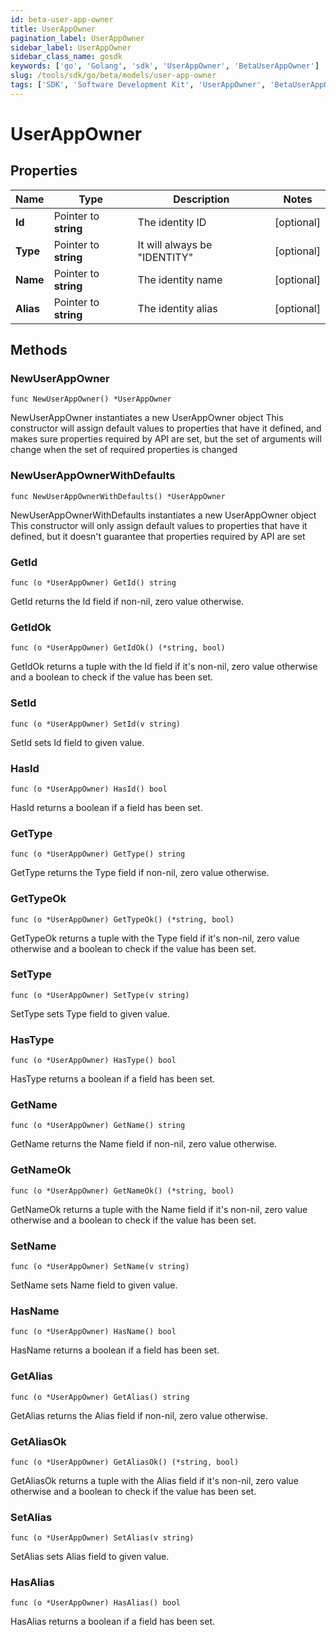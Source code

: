 ```yaml
---
id: beta-user-app-owner
title: UserAppOwner
pagination_label: UserAppOwner
sidebar_label: UserAppOwner
sidebar_class_name: gosdk
keywords: ['go', 'Golang', 'sdk', 'UserAppOwner', 'BetaUserAppOwner'] 
slug: /tools/sdk/go/beta/models/user-app-owner
tags: ['SDK', 'Software Development Kit', 'UserAppOwner', 'BetaUserAppOwner']
---
```


# UserAppOwner

## Properties

Name | Type | Description | Notes
------------ | ------------- | ------------- | -------------
**Id** | Pointer to **string** | The identity ID | [optional] 
**Type** | Pointer to **string** | It will always be \"IDENTITY\" | [optional] 
**Name** | Pointer to **string** | The identity name | [optional] 
**Alias** | Pointer to **string** | The identity alias | [optional] 

## Methods

### NewUserAppOwner

`func NewUserAppOwner() *UserAppOwner`

NewUserAppOwner instantiates a new UserAppOwner object
This constructor will assign default values to properties that have it defined,
and makes sure properties required by API are set, but the set of arguments
will change when the set of required properties is changed

### NewUserAppOwnerWithDefaults

`func NewUserAppOwnerWithDefaults() *UserAppOwner`

NewUserAppOwnerWithDefaults instantiates a new UserAppOwner object
This constructor will only assign default values to properties that have it defined,
but it doesn't guarantee that properties required by API are set

### GetId

`func (o *UserAppOwner) GetId() string`

GetId returns the Id field if non-nil, zero value otherwise.

### GetIdOk

`func (o *UserAppOwner) GetIdOk() (*string, bool)`

GetIdOk returns a tuple with the Id field if it's non-nil, zero value otherwise
and a boolean to check if the value has been set.

### SetId

`func (o *UserAppOwner) SetId(v string)`

SetId sets Id field to given value.

### HasId

`func (o *UserAppOwner) HasId() bool`

HasId returns a boolean if a field has been set.

### GetType

`func (o *UserAppOwner) GetType() string`

GetType returns the Type field if non-nil, zero value otherwise.

### GetTypeOk

`func (o *UserAppOwner) GetTypeOk() (*string, bool)`

GetTypeOk returns a tuple with the Type field if it's non-nil, zero value otherwise
and a boolean to check if the value has been set.

### SetType

`func (o *UserAppOwner) SetType(v string)`

SetType sets Type field to given value.

### HasType

`func (o *UserAppOwner) HasType() bool`

HasType returns a boolean if a field has been set.

### GetName

`func (o *UserAppOwner) GetName() string`

GetName returns the Name field if non-nil, zero value otherwise.

### GetNameOk

`func (o *UserAppOwner) GetNameOk() (*string, bool)`

GetNameOk returns a tuple with the Name field if it's non-nil, zero value otherwise
and a boolean to check if the value has been set.

### SetName

`func (o *UserAppOwner) SetName(v string)`

SetName sets Name field to given value.

### HasName

`func (o *UserAppOwner) HasName() bool`

HasName returns a boolean if a field has been set.

### GetAlias

`func (o *UserAppOwner) GetAlias() string`

GetAlias returns the Alias field if non-nil, zero value otherwise.

### GetAliasOk

`func (o *UserAppOwner) GetAliasOk() (*string, bool)`

GetAliasOk returns a tuple with the Alias field if it's non-nil, zero value otherwise
and a boolean to check if the value has been set.

### SetAlias

`func (o *UserAppOwner) SetAlias(v string)`

SetAlias sets Alias field to given value.

### HasAlias

`func (o *UserAppOwner) HasAlias() bool`

HasAlias returns a boolean if a field has been set.


